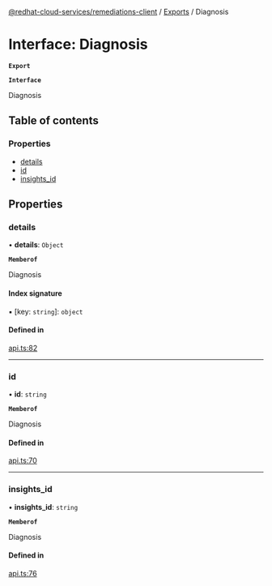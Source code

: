 [@redhat-cloud-services/remediations-client](../README.md) / [Exports](../modules.md) / Diagnosis

# Interface: Diagnosis

**`Export`**

**`Interface`**

Diagnosis

## Table of contents

### Properties

- [details](Diagnosis.md#details)
- [id](Diagnosis.md#id)
- [insights\_id](Diagnosis.md#insights_id)

## Properties

### details

• **details**: `Object`

**`Memberof`**

Diagnosis

#### Index signature

▪ [key: `string`]: `object`

#### Defined in

[api.ts:82](https://github.com/RedHatInsights/javascript-clients/blob/master/packages/remediations/api.ts#L82)

___

### id

• **id**: `string`

**`Memberof`**

Diagnosis

#### Defined in

[api.ts:70](https://github.com/RedHatInsights/javascript-clients/blob/master/packages/remediations/api.ts#L70)

___

### insights\_id

• **insights\_id**: `string`

**`Memberof`**

Diagnosis

#### Defined in

[api.ts:76](https://github.com/RedHatInsights/javascript-clients/blob/master/packages/remediations/api.ts#L76)
